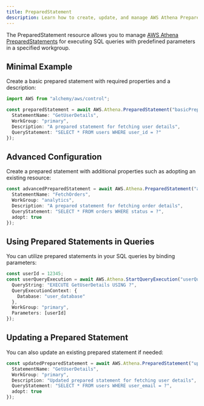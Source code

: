 ```yaml
---
title: PreparedStatement
description: Learn how to create, update, and manage AWS Athena PreparedStatements using Alchemy Cloud Control.
---
```



The PreparedStatement resource allows you to manage [AWS Athena PreparedStatements](https://docs.aws.amazon.com/athena/latest/userguide/) for executing SQL queries with predefined parameters in a specified workgroup.

## Minimal Example

Create a basic prepared statement with required properties and a description:

```ts
import AWS from "alchemy/aws/control";

const preparedStatement = await AWS.Athena.PreparedStatement("basicPreparedStatement", {
  StatementName: "GetUserDetails",
  WorkGroup: "primary",
  Description: "A prepared statement for fetching user details",
  QueryStatement: "SELECT * FROM users WHERE user_id = ?"
});
```

## Advanced Configuration

Create a prepared statement with additional properties such as adopting an existing resource:

```ts
const advancedPreparedStatement = await AWS.Athena.PreparedStatement("advancedPreparedStatement", {
  StatementName: "FetchOrders",
  WorkGroup: "analytics",
  Description: "A prepared statement for fetching order details",
  QueryStatement: "SELECT * FROM orders WHERE status = ?",
  adopt: true
});
```

## Using Prepared Statements in Queries

You can utilize prepared statements in your SQL queries by binding parameters:

```ts
const userId = 12345;
const userQueryExecution = await AWS.Athena.StartQueryExecution("userQueryExecution", {
  QueryString: "EXECUTE GetUserDetails USING ?",
  QueryExecutionContext: {
    Database: "user_database"
  },
  WorkGroup: "primary",
  Parameters: [userId]
});
```

## Updating a Prepared Statement

You can also update an existing prepared statement if needed:

```ts
const updatedPreparedStatement = await AWS.Athena.PreparedStatement("updatedPreparedStatement", {
  StatementName: "GetUserDetails",
  WorkGroup: "primary",
  Description: "Updated prepared statement for fetching user details",
  QueryStatement: "SELECT * FROM users WHERE user_email = ?",
  adopt: true
});
```

